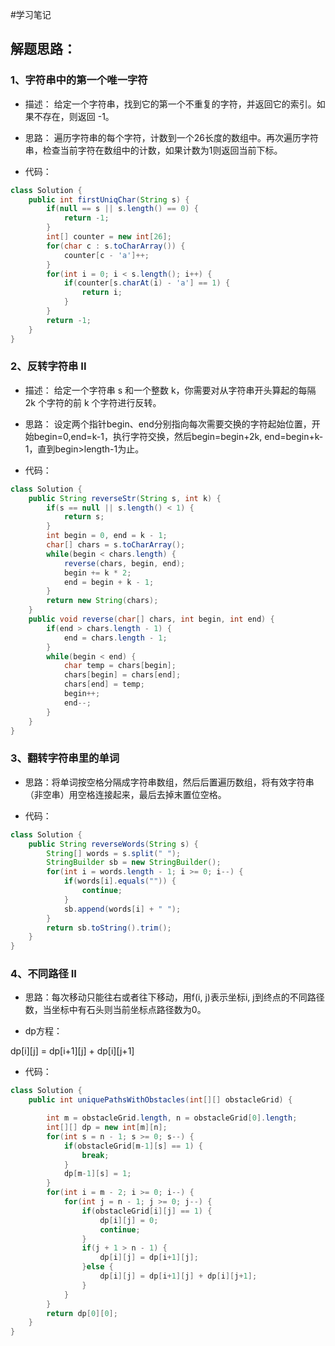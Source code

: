 #学习笔记

## 解题思路：

### 1、字符串中的第一个唯一字符

- 描述：
给定一个字符串，找到它的第一个不重复的字符，并返回它的索引。如果不存在，则返回 -1。

- 思路：
遍历字符串的每个字符，计数到一个26长度的数组中。再次遍历字符串，检查当前字符在数组中的计数，如果计数为1则返回当前下标。

- 代码：

```java
class Solution {
    public int firstUniqChar(String s) {
        if(null == s || s.length() == 0) {
            return -1;
        }
        int[] counter = new int[26];
        for(char c : s.toCharArray()) {
            counter[c - 'a']++;
        }
        for(int i = 0; i < s.length(); i++) {
            if(counter[s.charAt(i) - 'a'] == 1) {
                return i;
            }
        }
        return -1;
    }
}
```
### 2、反转字符串 II

- 描述：
给定一个字符串 s 和一个整数 k，你需要对从字符串开头算起的每隔 2k 个字符的前 k 个字符进行反转。

- 思路：
设定两个指针begin、end分别指向每次需要交换的字符起始位置，开始begin=0,end=k-1，执行字符交换，然后begin=begin+2k, end=begin+k-1，直到begin>length-1为止。

- 代码：

```java
class Solution {
    public String reverseStr(String s, int k) {
        if(s == null || s.length() < 1) {
            return s;
        }
        int begin = 0, end = k - 1;
        char[] chars = s.toCharArray();
        while(begin < chars.length) {
            reverse(chars, begin, end);
            begin += k * 2;
            end = begin + k - 1;
        }
        return new String(chars);
    }
    public void reverse(char[] chars, int begin, int end) {
        if(end > chars.length - 1) {
            end = chars.length - 1;
        }
        while(begin < end) {
            char temp = chars[begin];
            chars[begin] = chars[end];
            chars[end] = temp;
            begin++;
            end--;
        }
    }
}
```

### 3、翻转字符串里的单词

- 思路：将单词按空格分隔成字符串数组，然后后置遍历数组，将有效字符串（非空串）用空格连接起来，最后去掉末置位空格。

- 代码：

```java
class Solution {
    public String reverseWords(String s) {
        String[] words = s.split(" ");
        StringBuilder sb = new StringBuilder();
        for(int i = words.length - 1; i >= 0; i--) {
            if(words[i].equals("")) {
                continue;
            }
            sb.append(words[i] + " ");
        }
        return sb.toString().trim();
    }
}
```

### 4、不同路径 II

- 思路：每次移动只能往右或者往下移动，用f(i, j)表示坐标i, j到终点的不同路径数，当坐标中有石头则当前坐标点路径数为0。

- dp方程：

dp[i][j] = dp[i+1][j] + dp[i][j+1]

- 代码：

```java
class Solution {
    public int uniquePathsWithObstacles(int[][] obstacleGrid) {

        int m = obstacleGrid.length, n = obstacleGrid[0].length;
        int[][] dp = new int[m][n];
        for(int s = n - 1; s >= 0; s--) {
            if(obstacleGrid[m-1][s] == 1) {
                break;
            }
            dp[m-1][s] = 1;
        }
        for(int i = m - 2; i >= 0; i--) {
            for(int j = n - 1; j >= 0; j--) {
                if(obstacleGrid[i][j] == 1) {
                    dp[i][j] = 0;
                    continue;
                }
                if(j + 1 > n - 1) {
                    dp[i][j] = dp[i+1][j];
                }else {
                    dp[i][j] = dp[i+1][j] + dp[i][j+1];
                }
            }
        }
        return dp[0][0];
    }
}
```